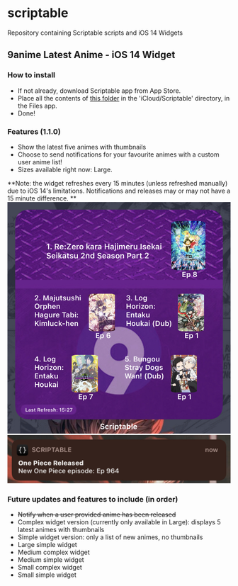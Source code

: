 # scriptable
Repository containing Scriptable scripts and iOS 14 Widgets

## 9anime Latest Anime - iOS 14 Widget
### How to install
- If not already, download Scriptable app from App Store.
- Place all the contents of [this folder](https://github.com/SkinnyDevi/scriptable/tree/main/9anime%20Latest%20Animes%20-%20Widget "9anime Widget") in the 'iCloud/Scriptable' directory, in the Files app.
- Done!

### Features (1.1.0)
- Show the latest five animes with thumbnails
- Choose to send notifications for your favourite animes with a custom user anime list!
- Sizes available right now: Large.

**Note: the widget refreshes every 15 minutes (unless refreshed manually) due to iOS 14's limitations. Notifications and releases may or may not have a 15 minute difference. **
![alt 9animeWidget on Homescreen](https://github.com/SkinnyDevi/scriptable/blob/main/images/9animeWidget.jpg)
![alt 9animeWidget notifications](https://github.com/SkinnyDevi/scriptable/blob/main/images/notifications.jpg)

### Future updates and features to include (in order)
- ~~Notify when a user provided anime has been released~~
- Complex widget version (currently only available in Large): displays 5 latest animes with thumbnails
- Simple widget version: only a list of new animes, no thumbnails
- Large simple widget
- Medium complex widget
- Medium simple widget
- Small complex widget
- Small simple widget
